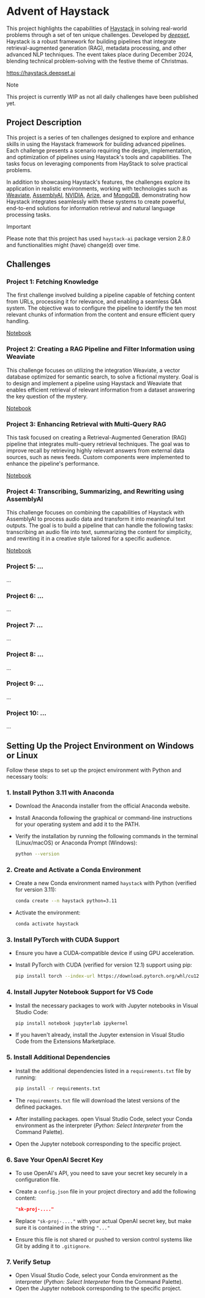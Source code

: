 # **Advent of Haystack**

This project highlights the capabilities of [Haystack](https://github.com/deepset-ai/haystack) in solving real-world problems through a set of ten unique challenges. Developed by [*deepset*](https://www.deepset.ai/), Haystack is a robust framework for building pipelines that integrate retrieval-augmented generation (RAG), metadata processing, and other advanced NLP techniques. The event takes place during December 2024, blending technical problem-solving with the festive theme of Christmas.

https://haystack.deepset.ai

> [!NOTE]  
> This project is currently WIP as not all daily challenges have been published yet.

## **Project Description**

This project is a series of ten challenges designed to explore and enhance skills in using the Haystack framework for building advanced pipelines. Each challenge presents a scenario requiring the design, implementation, and optimization of pipelines using Haystack's tools and capabilities. The tasks focus on leveraging components from HayStack to solve practical problems.

In addition to showcasing Haystack's features, the challenges explore its application in realistic environments, working with technologies such as [Weaviate](https://weaviate.io/), [AssemblyAI](https://www.assemblyai.com/), [NVIDIA](https://www.nvidia.com/en-us/ai/), [Arize](https://arize.com/), and [MongoDB](https://www.mongodb.com/), demonstrating how Haystack integrates seamlessly with these systems to create powerful, end-to-end solutions for information retrieval and natural language processing tasks.

> [!IMPORTANT]  
> Please note that this project has used `haystack-ai` package version 2.8.0 and functionalities might (have) change(d) over time.

## **Challenges**

### **Project 1: Fetching Knowledge**
The first challenge involved building a pipeline capable of fetching content from URLs, processing it for relevance, and enabling a seamless Q&A system. The objective was to configure the pipeline to identify the ten most relevant chunks of information from the content and ensure efficient query handling.

[Notebook](./01_Enhancing_Pipeline.ipynb)

### **Project 2: Creating a RAG Pipeline and Filter Information using Weaviate**
This challenge focuses on utilizing the integration Weaviate, a vector database optimized for semantic search, to solve a fictional mystery. Goal is to design and implement a pipeline using Haystack and Weaviate that enables efficient retrieval of relevant information from a dataset answering the key question of the mystery.

[Notebook](./02_Weaviate.ipynb)

### **Project 3: Enhancing Retrieval with Multi-Query RAG**
This task focused on creating a Retrieval-Augmented Generation (RAG) pipeline that integrates multi-query retrieval techniques. The goal was to improve recall by retrieving highly relevant answers from external data sources, such as news feeds. Custom components were implemented to enhance the pipeline's performance.

[Notebook](./03_Multi_Query_Retrieval.ipynb)

### **Project 4:  Transcribing, Summarizing, and Rewriting using AssemblyAI**
This challenge focuses on combining the capabilities of Haystack with AssemblyAI to process audio data and transform it into meaningful text outputs. The goal is to build a pipeline that can handle the following tasks: transcribing an audio file into text, summarizing the content for simplicity, and rewriting it in a creative style tailored for a specific audience.

[Notebook](./04_AssemblyAI.ipynb)

### **Project 5: ...**
...

### **Project 6: ...**
...

### **Project 7: ...**
...

### **Project 8: ...**
...

### **Project 9: ...**
...

### **Project 10: ...**
...

## Setting Up the Project Environment on Windows or Linux

Follow these steps to set up the project environment with Python and necessary tools:

### **1. Install Python 3.11 with Anaconda**
- Download the Anaconda installer from the official Anaconda website.
- Install Anaconda following the graphical or command-line instructions for your operating system and add it to the PATH.
- Verify the installation by running the following commands in the terminal (Linux/macOS) or Anaconda Prompt (Windows):

  ```bash
  python --version
  ```

### **2. Create and Activate a Conda Environment**
- Create a new Conda environment named `haystack` with Python (verified for version 3.11):

  ```bash
  conda create --n haystack python=3.11
  ```

- Activate the environment:

  ```bash
  conda activate haystack
  ```

### **3. Install PyTorch with CUDA Support**
- Ensure you have a CUDA-compatible device if using GPU acceleration.
- Install PyTorch with CUDA (verified for version 12.1) support using pip:

  ```bash
  pip install torch --index-url https://download.pytorch.org/whl/cu121
  ```

### **4. Install Jupyter Notebook Support for VS Code**
- Install the necessary packages to work with Jupyter notebooks in Visual Studio Code:

  ```bash
  pip install notebook jupyterlab ipykernel
  ```

- If you haven't already, install the Jupyter extension in Visual Studio Code from the Extensions Marketplace.

### **5. Install Additional Dependencies**
- Install the additional dependencies listed in a `requirements.txt` file by running:

  ```bash
  pip install -r requirements.txt
  ```
  
- The `requirements.txt` file will download the latest versions of the defined packages. 
- After installing packages. open Visual Studio Code, select your Conda environment as the interpreter (*Python: Select Interpreter* from the Command Palette).
- Open the Jupyter notebook corresponding to the specific project.

### **6. Save Your OpenAI Secret Key**
- To use OpenAI's API, you need to save your secret key securely in a configuration file.
- Create a `config.json` file in your project directory and add the following content:

  ```json
  "sk-proj-...."
  ```

- Replace `"sk-proj-...."` with your actual OpenAI secret key, but make sure it is contained in the string `"..."`
- Ensure this file is not shared or pushed to version control systems like Git by adding it to `.gitignore`.

### **7. Verify Setup**
- Open Visual Studio Code, select your Conda environment as the interpreter (*Python: Select Interpreter* from the Command Palette).
- Open the Jupyter notebook corresponding to the specific project.
